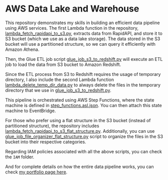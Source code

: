# AWS Data Lake and Warehouse

This repository demonstrates my skills in building an efficient data pipeline using AWS services. The first Lambda function in the repository, [lambda_fetch_rapidapi_to_s3.py](https://github.com/ru4871SG/AWS-Data-Lake-and-Warehouse/blob/main/lambda_fetch_rapidapi_to_s3.py), extracts data from RapidAPI, and store it to S3 bucket (which we use as a data lake storage). The data stored in the S3 bucket will use a partitioned structure, so we can query it efficiently with Amazon Athena.

Then, the Glue ETL job script [glue_job_s3_to_redshift.py](https://github.com/ru4871SG/AWS-Data-Lake-and-Warehouse/blob/main/glue_job_s3_to_redshift.py) will execute an ETL job to load the data from S3 bucket to Amazon Redshift.

Since the ETL process from S3 to Redshift requires the usage of temporary directory, I also include the second Lambda function [lambda_delete_temp_dir_data.py](https://github.com/ru4871SG/AWS-Data-Lake-and-Warehouse/blob/main/lambda_delete_temp_dir_data.py) to always delete the files in the temporary directory that we use in [glue_job_s3_to_redshift.py](https://github.com/ru4871SG/AWS-Data-Lake-and-Warehouse/blob/main/glue_job_s3_to_redshift.py).

This pipeline is orchestrated using AWS Step Functions, where the state machine is defined in [step_functions.asl.json](https://github.com/ru4871SG/AWS-Data-Lake-and-Warehouse/blob/main/step_functions.asl.json). You can then attach this state machine to EventBridge.

For those who prefer using a flat structure in the S3 bucket (instead of partitioned structure), the repository includes [lambda_fetch_rapidapi_to_s3_flat_structure.py](https://github.com/ru4871SG/AWS-Data-Lake-and-Warehouse/blob/main/lambda_fetch_rapidapi_to_s3_flat_structure.py). Additionally, you can use [glue_job_file_organizer_flat_structure.py](https://github.com/ru4871SG/AWS-Data-Lake-and-Warehouse/blob/main/glue_job_file_organizer_flat_structure.py) script to organize the files in the S3 bucket into their respective categories.

Regarding IAM policies associated with all the above scripts, you can check the `IAM` folder.

And for complete details on how the entire data pipeline works, you can check [my portfolio page here](https://www.datara.io/portfolio/aws-data-lake-and-warehouse).